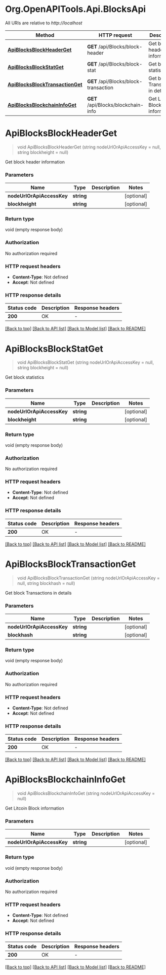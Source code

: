 # Org.OpenAPITools.Api.BlocksApi

All URIs are relative to *http://localhost*

| Method | HTTP request | Description |
|--------|--------------|-------------|
| [**ApiBlocksBlockHeaderGet**](BlocksApi.md#apiblocksblockheaderget) | **GET** /api/Blocks/block-header | Get block header information |
| [**ApiBlocksBlockStatGet**](BlocksApi.md#apiblocksblockstatget) | **GET** /api/Blocks/block-stat | Get block statistics |
| [**ApiBlocksBlockTransactionGet**](BlocksApi.md#apiblocksblocktransactionget) | **GET** /api/Blocks/block-transaction | Get block Transactions in details |
| [**ApiBlocksBlockchainInfoGet**](BlocksApi.md#apiblocksblockchaininfoget) | **GET** /api/Blocks/blockchain-info | Get Litcoin Block information |

<a id="apiblocksblockheaderget"></a>
# **ApiBlocksBlockHeaderGet**
> void ApiBlocksBlockHeaderGet (string nodeUrlOrApiAccessKey = null, string blockheight = null)

Get block header information


### Parameters

| Name | Type | Description | Notes |
|------|------|-------------|-------|
| **nodeUrlOrApiAccessKey** | **string** |  | [optional]  |
| **blockheight** | **string** |  | [optional]  |

### Return type

void (empty response body)

### Authorization

No authorization required

### HTTP request headers

 - **Content-Type**: Not defined
 - **Accept**: Not defined


### HTTP response details
| Status code | Description | Response headers |
|-------------|-------------|------------------|
| **200** | OK |  -  |

[[Back to top]](#) [[Back to API list]](../../README.md#documentation-for-api-endpoints) [[Back to Model list]](../../README.md#documentation-for-models) [[Back to README]](../../README.md)

<a id="apiblocksblockstatget"></a>
# **ApiBlocksBlockStatGet**
> void ApiBlocksBlockStatGet (string nodeUrlOrApiAccessKey = null, string blockheight = null)

Get block statistics


### Parameters

| Name | Type | Description | Notes |
|------|------|-------------|-------|
| **nodeUrlOrApiAccessKey** | **string** |  | [optional]  |
| **blockheight** | **string** |  | [optional]  |

### Return type

void (empty response body)

### Authorization

No authorization required

### HTTP request headers

 - **Content-Type**: Not defined
 - **Accept**: Not defined


### HTTP response details
| Status code | Description | Response headers |
|-------------|-------------|------------------|
| **200** | OK |  -  |

[[Back to top]](#) [[Back to API list]](../../README.md#documentation-for-api-endpoints) [[Back to Model list]](../../README.md#documentation-for-models) [[Back to README]](../../README.md)

<a id="apiblocksblocktransactionget"></a>
# **ApiBlocksBlockTransactionGet**
> void ApiBlocksBlockTransactionGet (string nodeUrlOrApiAccessKey = null, string blockhash = null)

Get block Transactions in details


### Parameters

| Name | Type | Description | Notes |
|------|------|-------------|-------|
| **nodeUrlOrApiAccessKey** | **string** |  | [optional]  |
| **blockhash** | **string** |  | [optional]  |

### Return type

void (empty response body)

### Authorization

No authorization required

### HTTP request headers

 - **Content-Type**: Not defined
 - **Accept**: Not defined


### HTTP response details
| Status code | Description | Response headers |
|-------------|-------------|------------------|
| **200** | OK |  -  |

[[Back to top]](#) [[Back to API list]](../../README.md#documentation-for-api-endpoints) [[Back to Model list]](../../README.md#documentation-for-models) [[Back to README]](../../README.md)

<a id="apiblocksblockchaininfoget"></a>
# **ApiBlocksBlockchainInfoGet**
> void ApiBlocksBlockchainInfoGet (string nodeUrlOrApiAccessKey = null)

Get Litcoin Block information


### Parameters

| Name | Type | Description | Notes |
|------|------|-------------|-------|
| **nodeUrlOrApiAccessKey** | **string** |  | [optional]  |

### Return type

void (empty response body)

### Authorization

No authorization required

### HTTP request headers

 - **Content-Type**: Not defined
 - **Accept**: Not defined


### HTTP response details
| Status code | Description | Response headers |
|-------------|-------------|------------------|
| **200** | OK |  -  |

[[Back to top]](#) [[Back to API list]](../../README.md#documentation-for-api-endpoints) [[Back to Model list]](../../README.md#documentation-for-models) [[Back to README]](../../README.md)

